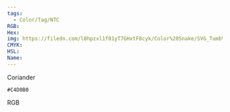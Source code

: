 ```yaml
---
tags:
  - Color/Tag/NTC
RGB:
Hex:
img: https://filedn.com/l0hpzxl1f01yT7GHxtF8cyk/Color%20Snake/SVG_Tumb%20Mass%20No%20Name/C4D0B0.svg
CMYK:
HSL:
Name:
---
```

Coriander
```palette
#C4D0B0
```
RGB
